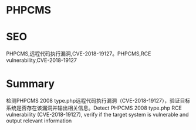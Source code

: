 # PHPCMS
# SEO
PHPCMS,远程代码执行漏洞,CVE-2018-19127。PHPCMS,RCE vulnerability,CVE-2018-19127
# Summary
检测PHPCMS 2008 type.php远程代码执行漏洞（CVE-2018-19127），验证目标系统是否存在该漏洞并输出相关信息。Detect PHPCMS 2008 type.php RCE vulnerability (CVE-2018-19127), verify if the target system is vulnerable and output relevant information
